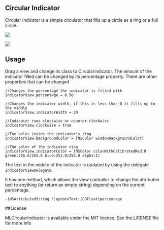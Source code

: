 ## Circular Indicator

Circular Indicator is a simple circulator that fills up a circle as a ring or a full circle.

![](http://i.imgur.com/gEPhEaO.png)

![](http://i.imgur.com/iEDCszJ.png)


## Usage


Drag a view and change its class to CircularIndicator. The amount of the indicator filled can be changed by its percentage property. There are other properties that can be changed  

    //Changes the percentage the indicator is filled with
    indicatorView.percentage = 0.50 

    //Changes the indicator width, if this is less than 0 it fills up to the middle
    indicatorView.indicatorWidth = 20

    //Indicator runs clockwise or counter-clockwise 
    indicatorView.clockwise = true 

    //The color inside the indicator's ring
    indicatorView.backgroundColor = [NSColor windowBackgroundColor]

    //The color of the indicator ring 
    indicatorView.indicatorColor = [NSColor colorWithCalibratedRed:0 green:255.0/255.0 blue:253.0/255.0 alpha:1] 


The text in the middle of the indicator is updated by using the delegate `IndicatorViewDelegate`.

It has one method, which allows the view controller to change the attributed text to anything (or return an empty string) depending on the current percentage.

    -(NSAttributedString *)updateText:(CGFloat)percentage

##License

MLCircularIndicator is available under the MIT license. See the LICENSE file for more info
